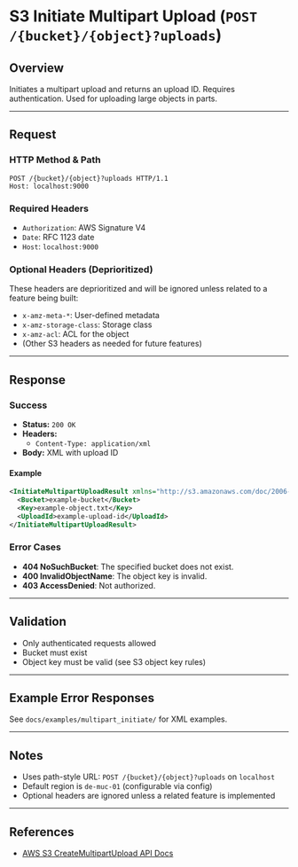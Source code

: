# S3 Initiate Multipart Upload (`POST /{bucket}/{object}?uploads`)

## Overview
Initiates a multipart upload and returns an upload ID. Requires authentication. Used for uploading large objects in parts.

---

## Request

### HTTP Method & Path
```
POST /{bucket}/{object}?uploads HTTP/1.1
Host: localhost:9000
```

### Required Headers
- `Authorization`: AWS Signature V4
- `Date`: RFC 1123 date
- `Host`: `localhost:9000`

### Optional Headers (Deprioritized)
These headers are deprioritized and will be ignored unless related to a feature being built:
- `x-amz-meta-*`: User-defined metadata
- `x-amz-storage-class`: Storage class
- `x-amz-acl`: ACL for the object
- (Other S3 headers as needed for future features)

---

## Response

### Success
- **Status:** `200 OK`
- **Headers:**
  - `Content-Type: application/xml`
- **Body:** XML with upload ID

#### Example
```xml
<InitiateMultipartUploadResult xmlns="http://s3.amazonaws.com/doc/2006-03-01/">
  <Bucket>example-bucket</Bucket>
  <Key>example-object.txt</Key>
  <UploadId>example-upload-id</UploadId>
</InitiateMultipartUploadResult>
```

### Error Cases
- **404 NoSuchBucket**: The specified bucket does not exist.
- **400 InvalidObjectName**: The object key is invalid.
- **403 AccessDenied**: Not authorized.

---

## Validation
- Only authenticated requests allowed
- Bucket must exist
- Object key must be valid (see S3 object key rules)

---

## Example Error Responses
See `docs/examples/multipart_initiate/` for XML examples.

---

## Notes
- Uses path-style URL: `POST /{bucket}/{object}?uploads` on `localhost`
- Default region is `de-muc-01` (configurable via config)
- Optional headers are ignored unless a related feature is implemented

---

## References
- [AWS S3 CreateMultipartUpload API Docs](https://docs.aws.amazon.com/AmazonS3/latest/API/API_CreateMultipartUpload.html)
